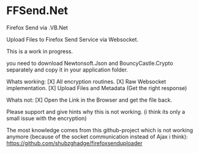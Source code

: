 # FFSend.Net
Firefox Send via .VB.Net

Upload Files to Firefox Send Service via Websocket.

This is a work in progress.

you need to download Newtonsoft.Json and BouncyCastle.Crypto
separately and copy it in your application folder.

Whats working:
[X] All encryption routines.
[X] Raw Websocket implementation.
[X] Upload Files and Metadata (Get the right response)

Whats not:
[X] Open the Link in the Browser and get the file back.

Please support and give hints why this is not working.
(i think its only a small issue with the encryption)

The most knowledge comes from this github-project
which is not working anymore (because of the socket
communication instead of Ajax i think):
https://github.com/shubzghadge/firefoxsenduploader
